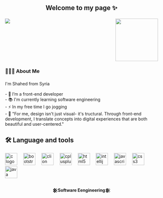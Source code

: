 <h2 align="center">Welcome to my page ✨</h2>

###

<img align="right" height="140" src="https://media4.giphy.com/media/v1.Y2lkPTc5MGI3NjExMnJzNHByNzZka3c3Zmg4YnNmcGNkcWp6NTBpemU0d3lwOWNycmgwYyZlcD12MV9pbnRlcm5hbF9naWZfYnlfaWQmY3Q9Zw/4qTMeYzbwCWRo3jD1C/giphy.gif"  />

###

<div align="left">
  <img src="https://visitor-badge.laobi.icu/badge?page_id=Shahedtwo4.Shahedtwo4&left_color=darkolivegreen&right_color=olivedrab"  />
</div>

###

<br clear="both">

<h3 align="left">👩🏻‍💻  About Me</h3>

###

<p align="left">I'm Shahed from Syria<br><br>- 🔭 I’m a front-end developer<br>- 📚 I'm currently learning software engineering<br>- ⚡ In my free time I  go jogging<br>-  🧩 "For me, design isn't just visual- it's tructural. Through front-end development, I translate concepts into digital experiences that are both beautiful and user-centered."</p>

###

<h2 align="left">🛠 Language and tools</h2>

###

<div align="left">
  <img src="https://cdn.jsdelivr.net/gh/devicons/devicon/icons/c/c-original.svg" height="40" alt="c logo"  />
  <img width="12" />
  <img src="https://cdn.jsdelivr.net/gh/devicons/devicon/icons/bootstrap/bootstrap-original.svg" height="40" alt="bootstrap logo"  />
  <img width="12" />
  <img src="https://cdn.jsdelivr.net/gh/devicons/devicon/icons/clion/clion-original.svg" height="40" alt="clion logo"  />
  <img width="12" />
  <img src="https://cdn.jsdelivr.net/gh/devicons/devicon/icons/cplusplus/cplusplus-original.svg" height="40" alt="cplusplus logo"  />
  <img width="12" />
  <img src="https://cdn.jsdelivr.net/gh/devicons/devicon/icons/html5/html5-original.svg" height="40" alt="html5 logo"  />
  <img width="12" />
  <img src="https://cdn.jsdelivr.net/gh/devicons/devicon/icons/intellij/intellij-original.svg" height="40" alt="intellij logo"  />
  <img width="12" />
  <img src="https://cdn.jsdelivr.net/gh/devicons/devicon/icons/javascript/javascript-original.svg" height="40" alt="javascript logo"  />
  <img width="12" />
  <img src="https://cdn.jsdelivr.net/gh/devicons/devicon/icons/css3/css3-original.svg" height="40" alt="css3 logo"  />
  <img width="12" />
  <img src="https://cdn.jsdelivr.net/gh/devicons/devicon/icons/java/java-original.svg" height="40" alt="java logo"  />
</div>

###

<h4 align="center">𒆜Software Eengineering𒆜</h4>

###

<div align="left">
</div>

###
